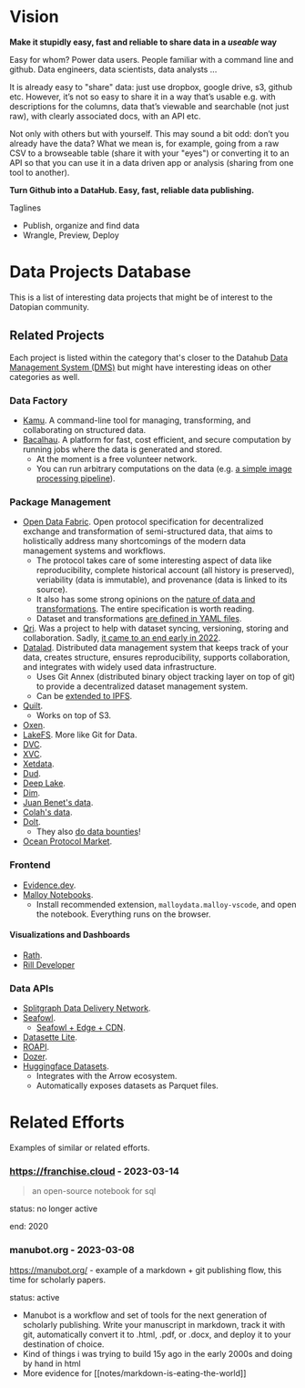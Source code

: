 # Vision

**Make it stupidly easy, fast and reliable to share data in a *useable*  way**

Easy for whom? Power data users. People familiar with a command line and github. Data engineers, data scientists, data analysts ...

It is already easy to "share" data: just use dropbox, google drive, s3, github etc. However, it’s not so easy to share it in a way that’s usable e.g. with descriptions for the columns, data that’s viewable and searchable (not just raw), with clearly associated docs, with an API etc.

Not only with others but with yourself. This may sound a bit odd: don’t you already have the data? What we mean is, for example, going from a raw CSV to a browseable table (share it with your "eyes") or converting it to an API so that you can use it in a data driven app or analysis (sharing from one tool to another).

**Turn Github into a DataHub. Easy, fast, reliable data publishing.**

Taglines

- Publish, organize and find data
- Wrangle, Preview, Deploy

# Data Projects Database

This is a list of interesting data projects that might be of interest to the Datopian community.

## Related Projects

Each project is listed within the category that's closer to the Datahub [Data Management System (DMS)][dms] but might have interesting ideas on other categories as well.

[dms]: /docs/dms

### Data Factory

- [Kamu](https://docs.kamu.dev/cli/). A command-line tool for managing, transforming, and collaborating on structured data.
- [Bacalhau](https://www.bacalhau.org/). A platform for fast, cost efficient, and secure computation by running jobs where the data is generated and stored.
  - At the moment is a free volunteer network.
  - You can run arbitrary computations on the data (e.g. [a simple image processing pipeline](https://docs.bacalhau.org/examples/data-engineering/image-processing/)).

### Package Management

- [Open Data Fabric](https://github.com/open-data-fabric/open-data-fabric). Open protocol specification for decentralized exchange and transformation of semi-structured data, that aims to holistically address many shortcomings of the modern data management systems and workflows.
  - The protocol takes care of some interesting aspect of data like reproducibility, complete historical account (all history is preserved), veriability (data is immutable), and provenance (data is linked to its source).
  - It also has some strong opinions on the [nature of data and transformations](https://docs.kamu.dev/odf/spec/#nature-of-data). The entire specification is worth reading.
  - Dataset and transformations [are defined in YAML files](https://github.com/kamu-data/kamu-contrib/blob/master/com.github/stargazers/open-data-fabric.yaml).
- [Qri](https://qri.io/). Was a project to help with dataset syncing, versioning, storing and collaboration. Sadly, [it came to an end early in 2022](https://qri.io/winding_down).
- [Datalad](https://www.datalad.org/). Distributed data management system that keeps track of your data, creates structure, ensures reproducibility, supports collaboration, and integrates with widely used data infrastructure.
  - Uses Git Annex (distributed binary object tracking layer on top of git) to provide a decentralized dataset management system.
  - Can be [extended to IPFS](https://kinshukk.github.io/posts/gsoc-summary-and-future-thoughts/).
- [Quilt](https://github.com/quiltdata/quilt).
  - Works on top of S3.
- [Oxen](https://github.com/Oxen-AI/Oxen).
- [LakeFS](https://lakefs.io/blog/git-for-data/). More like Git for Data.
- [DVC](https://github.com/iterative/dvc).
- [XVC](https://github.com/iesahin/xvc).
- [Xetdata](https://xetdata.com/).
- [Dud](https://github.com/kevin-hanselman/dud).
- [Deep Lake](https://github.com/activeloopai/deeplake).
- [Dim](https://github.com/c-3lab/dim).
- [Juan Benet's data](https://github.com/jbenet/data).
- [Colah's data](https://github.com/colah/data).
- [Dolt](https://docs.dolthub.com/).
  - They also [do data bounties](https://www.dolthub.com/repositories/dolthub/us-businesses)!
- [Ocean Protocol Market](https://market.oceanprotocol.com/).

### Frontend

- [Evidence.dev](https://evidence.dev/).
- [Malloy Notebooks](https://github.dev/lloydtabb/auto_recalls/blob/main/auto_recalls.malloynb).
  - Install recommended extension, `malloydata.malloy-vscode`, and open the notebook. Everything runs on the browser.

#### Visualizations and Dashboards

- [Rath](https://github.com/kanaries/rath).
- [Rill Developer](https://github.com/rilldata/rill-developer)

### Data APIs

- [Splitgraph Data Delivery Network](https://www.splitgraph.com/connect/query).
- [Seafowl](https://github.com/splitgraph/seafowl).
  - [Seafowl + Edge + CDN](https://bostadsbussen.se/sold/query).
- [Datasette Lite](https://lite.datasette.io/).
- [ROAPI](https://github.com/roapi/roapi).
- [Dozer](https://github.com/getdozer/dozer).
- [Huggingface Datasets](https://huggingface.co/docs/datasets).
  - Integrates with the Arrow ecosystem.
  - Automatically exposes datasets as Parquet files.

# Related Efforts

Examples of similar or related efforts.

### https://franchise.cloud - 2023-03-14

> an open-source notebook for sql

status: no longer active

end: 2020

### manubot.org - 2023-03-08

https://manubot.org/ - example of a markdown + git publishing flow, this time for scholarly papers.

status: active

- Manubot is a workflow and set of tools for the next generation of scholarly publishing. Write your manuscript in markdown, track it with git, automatically convert it to .html, .pdf, or .docx, and deploy it to your destination of choice.
- Kind of things i was trying to build 15y ago in the early 2000s and doing by hand in html
- More evidence for [[notes/markdown-is-eating-the-world]]
